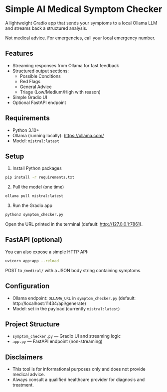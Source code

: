 # Simple AI Medical Symptom Checker

A lightweight Gradio app that sends your symptoms to a local Ollama LLM and streams back a structured analysis.

Not medical advice. For emergencies, call your local emergency number.

## Features

- Streaming responses from Ollama for fast feedback
- Structured output sections:
  - Possible Conditions
  - Red Flags
  - General Advice
  - Triage (Low/Medium/High with reason)
- Simple Gradio UI
- Optional FastAPI endpoint

## Requirements

- Python 3.10+
- Ollama (running locally): https://ollama.com/
- Model: `mistral:latest`

## Setup

1) Install Python packages

```bash
pip install -r requirements.txt
```

2) Pull the model (one time)

```bash
ollama pull mistral:latest
```

3) Run the Gradio app

```bash
python3 symptom_checker.py
```

Open the URL printed in the terminal (default: http://127.0.0.1:7861).

## FastAPI (optional)

You can also expose a simple HTTP API:

```bash
uvicorn app:app --reload
```

POST to `/medical/` with a JSON body string containing symptoms.

## Configuration

- Ollama endpoint: `OLLAMA_URL` in `symptom_checker.py` (default: http://localhost:11434/api/generate)
- Model: set in the payload (currently `mistral:latest`)

## Project Structure

- `symptom_checker.py` — Gradio UI and streaming logic
- `app.py` — FastAPI endpoint (non-streaming)

## Disclaimers

- This tool is for informational purposes only and does not provide medical advice.
- Always consult a qualified healthcare provider for diagnosis and treatment.
